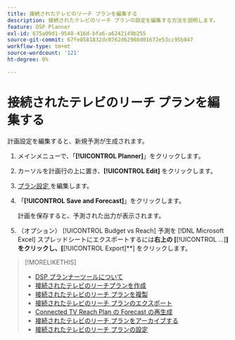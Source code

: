 ```yaml
---
title: 接続されたテレビのリーチ プランを編集する
description: 接続されたテレビのリーチ プランの設定を編集する方法を説明します。
feature: DSP Planner
exl-id: 675a09d1-9548-416d-bfa6-a6242149b255
source-git-commit: 67fe8581832dc0762d62908d01672e53cc95b847
workflow-type: tm+mt
source-wordcount: '121'
ht-degree: 0%

---
```


# 接続されたテレビのリーチ プランを編集する

計画設定を編集すると、新規予測が生成されます。

1. メインメニューで、「**[!UICONTROL Planner]**」をクリックします。

1. カーソルを計画行の上に置き、**[!UICONTROL Edit]** をクリックします。

1. [ プラン設定 ](planner-settings.md) を編集します。

1. 「**[!UICONTROL Save and Forecast]**」をクリックします。

   計画を保存すると、予測された出力が表示されます。

1. （オプション） [!UICONTROL Budget vs Reach] 予測を [!DNL Microsoft Excel] スプレッドシートにエクスポートするには&#x200B;**右上の [**&#x200B;[!UICONTROL ...]&#x200B;**] をクリックし、[**&#x200B;[!UICONTROL Export]**] をクリックします。

>[!MORELIKETHIS]
>
>* [DSP プランナーツールについて ](planner-about.md)
>* [ 接続されたテレビのリーチプランを作成 ](planner-create.md)
>* [ 接続されたテレビのリーチ プランを複製 ](planner-duplicate.md)
>* [ 接続されたテレビのリーチ プランのエクスポート ](planner-export.md)
>* [Connected TV Reach Plan の Forecast の再生成 ](planner-forecast.md)
>* [ 接続されたテレビのリーチ プランをアーカイブする ](planner-archive.md)
>* [ 接続されたテレビのリーチ プランの設定 ](planner-settings.md)
